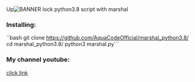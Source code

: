 Up![BANNER](https://i.ibb.co/FBspX7H/20200806-194902.jpg)
lock python3.8 script with marshal

### Installing:
``bash
git clone https://github.com/AquaCodeOfficial/marshal_python3.8/
cd marshal_python3.8/
python3 marshal.py```

### My channel youtube:

<a href="https://m.youtube.com/channel/UCqtmKGqlVcRkFmq9cdgNppA">click link</a>
